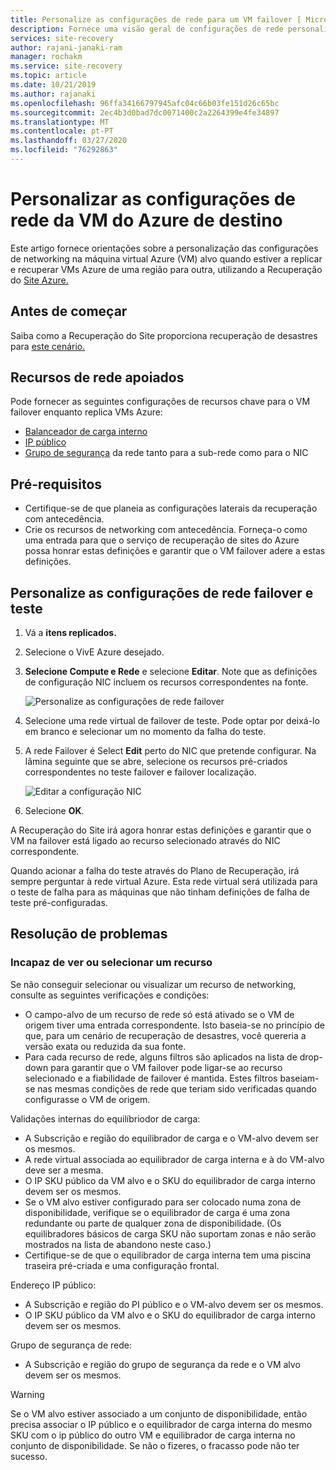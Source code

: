 ```yaml
---
title: Personalize as configurações de rede para um VM failover [ Microsoft Docs
description: Fornece uma visão geral de configurações de rede personalizadas para um VM failover na replicação de VMs Azure usando a Recuperação do Site Azure.
services: site-recovery
author: rajani-janaki-ram
manager: rochakm
ms.service: site-recovery
ms.topic: article
ms.date: 10/21/2019
ms.author: rajanaki
ms.openlocfilehash: 96ffa34166797945afc04c66b03fe151d26c65bc
ms.sourcegitcommit: 2ec4b3d0bad7dc0071400c2a2264399e4fe34897
ms.translationtype: MT
ms.contentlocale: pt-PT
ms.lasthandoff: 03/27/2020
ms.locfileid: "76292863"
---
```

# <a name="customize-networking-configurations-of-the-target-azure-vm"></a>Personalizar as configurações de rede da VM do Azure de destino

Este artigo fornece orientações sobre a personalização das configurações de networking na máquina virtual Azure (VM) alvo quando estiver a replicar e recuperar VMs Azure de uma região para outra, utilizando a Recuperação do [Site Azure.](site-recovery-overview.md)

## <a name="before-you-start"></a>Antes de começar

Saiba como a Recuperação do Site proporciona recuperação de desastres para [este cenário.](azure-to-azure-architecture.md)

## <a name="supported-networking-resources"></a>Recursos de rede apoiados

Pode fornecer as seguintes configurações de recursos chave para o VM failover enquanto replica VMs Azure:

- [Balanceador de carga interno](https://docs.microsoft.com/azure/load-balancer/load-balancer-overview)
- [IP público](https://docs.microsoft.com/azure/virtual-network/virtual-network-ip-addresses-overview-arm#public-ip-addresses)
- [Grupo de segurança](https://docs.microsoft.com/azure/virtual-network/manage-network-security-group) da rede tanto para a sub-rede como para o NIC

## <a name="prerequisites"></a>Pré-requisitos

- Certifique-se de que planeia as configurações laterais da recuperação com antecedência.
- Crie os recursos de networking com antecedência. Forneça-o como uma entrada para que o serviço de recuperação de sites do Azure possa honrar estas definições e garantir que o VM failover adere a estas definições.

## <a name="customize-failover-and-test-failover-networking-configurations"></a>Personalize as configurações de rede failover e teste

1. Vá a **itens replicados.** 
2. Selecione o VivE Azure desejado.
3. **Selecione Compute e Rede** e selecione **Editar**. Note que as definições de configuração NIC incluem os recursos correspondentes na fonte. 

     ![Personalize as configurações de rede failover](media/azure-to-azure-customize-networking/edit-networking-properties.png)

4. Selecione uma rede virtual de failover de teste. Pode optar por deixá-lo em branco e selecionar um no momento da falha do teste.
5. A rede Failover é Select **Edit** perto do NIC que pretende configurar. Na lâmina seguinte que se abre, selecione os recursos pré-criados correspondentes no teste failover e failover localização.

    ![Editar a configuração NIC](media/azure-to-azure-customize-networking/nic-drilldown.png) 

6. Selecione **OK**.

A Recuperação do Site irá agora honrar estas definições e garantir que o VM na failover está ligado ao recurso selecionado através do NIC correspondente.

Quando acionar a falha do teste através do Plano de Recuperação, irá sempre perguntar à rede virtual Azure. Esta rede virtual será utilizada para o teste de falha para as máquinas que não tinham definições de falha de teste pré-configuradas.

## <a name="troubleshooting"></a>Resolução de problemas

### <a name="unable-to-view-or-select-a-resource"></a>Incapaz de ver ou selecionar um recurso

Se não conseguir selecionar ou visualizar um recurso de networking, consulte as seguintes verificações e condições:

- O campo-alvo de um recurso de rede só está ativado se o VM de origem tiver uma entrada correspondente. Isto baseia-se no princípio de que, para um cenário de recuperação de desastres, você quereria a versão exata ou reduzida da sua fonte.
- Para cada recurso de rede, alguns filtros são aplicados na lista de drop-down para garantir que o VM failover pode ligar-se ao recurso selecionado e a fiabilidade de failover é mantida. Estes filtros baseiam-se nas mesmas condições de rede que teriam sido verificadas quando configurasse o VM de origem.

Validações internas do equilíbriodor de carga:

- A Subscrição e região do equilibrador de carga e o VM-alvo devem ser os mesmos.
- A rede virtual associada ao equilibrador de carga interna e à do VM-alvo deve ser a mesma.
- O IP SKU público da VM alvo e o SKU do equilibrador de carga interno devem ser os mesmos.
- Se o VM alvo estiver configurado para ser colocado numa zona de disponibilidade, verifique se o equilibrador de carga é uma zona redundante ou parte de qualquer zona de disponibilidade. (Os equilibradores básicos de carga SKU não suportam zonas e não serão mostrados na lista de abandono neste caso.)
- Certifique-se de que o equilibrador de carga interna tem uma piscina traseira pré-criada e uma configuração frontal.

Endereço IP público:

- A Subscrição e região do PI público e o VM-alvo devem ser os mesmos.
- O IP SKU público da VM alvo e o SKU do equilibrador de carga interno devem ser os mesmos.

Grupo de segurança de rede:
- A Subscrição e região do grupo de segurança da rede e o VM alvo devem ser os mesmos.


> [!WARNING]
> Se o VM alvo estiver associado a um conjunto de disponibilidade, então precisa associar o IP público e o equilibrador de carga interna do mesmo SKU com o ip público do outro VM e equilibrador de carga interna no conjunto de disponibilidade. Se não o fizeres, o fracasso pode não ter sucesso.
